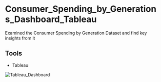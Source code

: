 # Consumer_Spending_by_Generations_Dashboard_Tableau

Examined the Consumer Spending by Generation Dataset and find key insights from it

## Tools
* Tableau

![Tableau_Dashboard](https://github.com/Avip29/Consumer_Spending_by_Generations_Dashboard_Tableau/assets/33802554/7d1084d4-d14a-4e82-85df-2543a57422a3)
